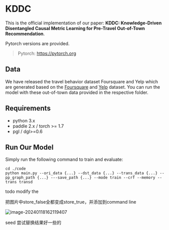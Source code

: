 # KDDC

This is the official implementation of our paper: **KDDC: Knowledge-Driven Disentangled Causal Metric Learning for Pre-Travel Out-of-Town Recommendation**.

Pytorch versions are provided.
> Pytorch: https://pytorch.org

## Data

We have released the travel behavior dataset Foursquare and Yelp which are generated based on the [Foursquare](https://sites.google.com/site/yangdingqi/home/foursquaredataset) and [Yelp](https://www.yelp.com.tw/dataset) dataset. You can run the model with these out-of-town data provided in the respective folder.

## Requirements

- python 3.x
- paddle 2.x / torch >= 1.7
- pgl / dgl>=0.6

## Run Our Model

Simply run the following command to train and evaluate:
```
cd ./code
python main.py --ori_data {...} --dst_data {...} --trans_data {...} --pp_graph_path {...} ---save_path {...} --mode train --crf --memory --trans transd
```

todo modify the 

把图片中store_false全都变成store_true，并添加到command line 

![image-20240118162119407](README.assets/image-20240118162119407.png)

seed 尝试替换结果好一些的
